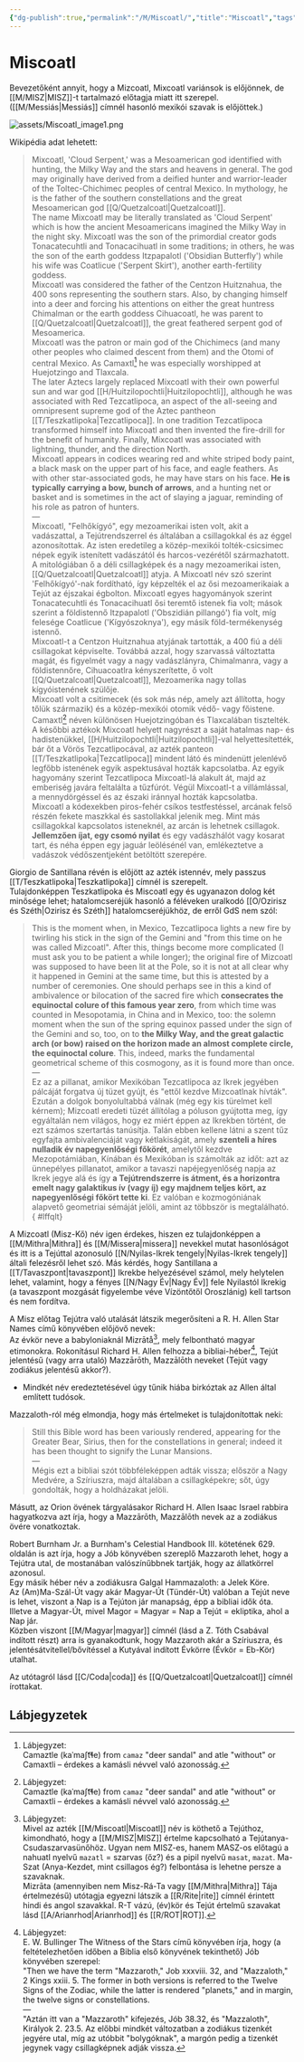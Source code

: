 ```yaml
---
{"dg-publish":true,"permalink":"/M/Miscoatl/","title":"Miscoatl","tags":["Englishtexttranslated"],"created":"2023-10-21T02:18","updated":"2025-09-22T01:21"}
---
```



# Miscoatl

Bevezetőként annyit, hogy a Mizcoatl, Mixcoatl variánsok is előjönnek, de [[M/MISZ\|MISZ]]-t tartalmazó előtagja miatt itt szerepel. ([[M/Messiás\|Messiás]] címnél hasonló mexikói szavak is előjöttek.)  

![assets/Miscoatl_image1.png](/img/user/M/assets/Miscoatl_image1.png)  

Wikipédia adat lehetett:  
> Mixcoatl, 'Cloud Serpent,' was a Mesoamerican god identified with hunting, the Milky Way and the stars and heavens in general. The god may originally have derived from a deified hunter and warrior-leader of the Toltec-Chichimec peoples of central Mexico. In mythology, he is the father of the southern constellations and the great Mesoamerican god [[Q/Quetzalcoatl\|Quetzalcoatl]].  
> The name Mixcoatl may be literally translated as 'Cloud Serpent' which is how the ancient Mesoamericans imagined the Milky Way in the night sky. Mixcoatl was the son of the primordial creator gods Tonacatecuhtli and Tonacacihuatl in some traditions; in others, he was the son of the earth goddess Itzpapalotl ('Obsidian Butterfly') while his wife was Coatlicue ('Serpent Skirt'), another earth-fertility goddess.  
> Mixcoatl was considered the father of the Centzon Huitznahua, the 400 sons representing the southern stars. Also, by changing himself into a deer and forcing his attentions on either the great huntress Chimalman or the earth goddess Cihuacoatl, he was parent to [[Q/Quetzalcoatl\|Quetzalcoatl]], the great feathered serpent god of Mesoamerica.  
> Mixcoatl was the patron or main god of the Chichimecs (and many other peoples who claimed descent from them) and the Otomi of central Mexico. As Camaxtl[^1] he was especially worshipped at Huejotzingo and Tlaxcala.  
> The later Aztecs largely replaced Mixcoatl with their own powerful sun and war god [[H/Huitzilopochtli\|Huitzilopochtli]], although he was associated with Red Tezcatlipoca, an aspect of the all-seeing and omnipresent supreme god of the Aztec pantheon [[T/Teszkatlipoka\|Tezcatlipoca]]. In one tradition Tezcatlipoca transformed himself into Mixcoatl and then invented the fire-drill for the benefit of humanity. Finally, Mixcoatl was associated with lightning, thunder, and the direction North.  
> Mixcoatl appears in codices wearing red and white striped body paint, a black mask on the upper part of his face, and eagle feathers. As with other star-associated gods, he may have stars on his face. **He is typically carrying a bow, bunch of arrows**, and a hunting net or basket and is sometimes in the act of slaying a jaguar, reminding of his role as patron of hunters.  
> —  
> Mixcoatl, "Felhőkígyó", egy mezoamerikai isten volt, akit a vadászattal, a Tejútrendszerrel és általában a csillagokkal és az éggel azonosítottak. Az isten eredetileg a közép-mexikói tolték-csicsimec népek egyik istenített vadászától és harcos-vezérétől származhatott. A mitológiában ő a déli csillagképek és a nagy mezoamerikai isten, [[Q/Quetzalcoatl\|Quetzalcoatl]] atyja.
> A Mixcoatl név szó szerint 'Felhőkígyó'-nak fordítható, így képzelték el az ősi mezoamerikaiak a Tejút az éjszakai égbolton. Mixcoatl egyes hagyományok szerint Tonacatecuhtli és Tonacacihuatl ősi teremtő istenek fia volt; mások szerint a földistennő Itzpapalotl ('Obszidián pillangó') fia volt, míg felesége Coatlicue ('Kígyószoknya'), egy másik föld-termékenység istennő.  
> Mixcoatl-t a Centzon Huitznahua atyjának tartották, a 400 fiú a déli csillagokat képviselte. Továbbá azzal, hogy szarvassá változtatta magát, és figyelmét vagy a nagy vadászlányra, Chimalmanra, vagy a földistennőre, Cihuacoatlra kényszerítette, ő volt [[Q/Quetzalcoatl\|Quetzalcoatl]], Mezoamerika nagy tollas kígyóistenének szülője.  
> Mixcoatl volt a csitimecek (és sok más nép, amely azt állította, hogy tőlük származik) és a közép-mexikói otomik védő- vagy főistene. Camaxtl[^1] néven különösen Huejotzingóban és Tlaxcalában tisztelték.  
> A későbbi aztékok Mixcoatl helyett nagyrészt a saját hatalmas nap- és hadistenükkel, [[H/Huitzilopochtli\|Huitzilopochtli]]-val helyettesítették, bár őt a Vörös Tezcatlipocával, az azték panteon [[T/Teszkatlipoka\|Tezcatlipoca]] mindent látó és mindenütt jelenlévő legfőbb istenének egyik aspektusával hozták kapcsolatba. Az egyik hagyomány szerint Tezcatlipoca Mixcoatl-lá alakult át, majd az emberiség javára feltalálta a tűzfúrót. Végül Mixcoatl-t a villámlással, a mennydörgéssel és az északi iránnyal hozták kapcsolatba.  
> Mixcoatl a kódexekben piros-fehér csíkos testfestéssel, arcának felső részén fekete maszkkal és sastollakkal jelenik meg. Mint más csillagokkal kapcsolatos isteneknél, az arcán is lehetnek csillagok. **Jellemzően íjat, egy csomó nyilat** és egy vadászhálót vagy kosarat tart, és néha éppen egy jaguár leölésénél van, emlékeztetve a vadászok védőszentjeként betöltött szerepére.  

Giorgio de Santillana révén is előjött az azték istennév, mely passzus [[T/Teszkatlipoka\|Teszkatlipoka]] címnél is szerepelt.  
Tulajdonképpen Teszkatlipoka és Miscoatl egy és ugyanazon dolog két minősége lehet; hatalomcseréjük hasonló a féléveken uralkodó [[O/Ozirisz és Széth\|Ozirisz és Széth]] hatalomcseréjükhöz, de erről GdS nem szól:  
> This is the moment when, in Mexico, Tezcatlipoca lights a new fire by twirling his stick in the sign of the Gemini and "from this time on he was called Mizcoatl". After this, things become more complicated (I must ask you to be patient a while longer); the original fire of Mizcoatl was supposed to have been lit at the Pole, so it is not at all clear why it happened in Gemini at the same time, but this is attested by a number of ceremonies. One should perhaps see in this a kind of ambivalence or bilocation of the sacred fire which **consecrates the equinoctal colure of this famous year zero**, from which time was counted in Mesopotamia, in China and in Mexico, too: the solemn moment when the sun of the spring equinox passed under the sign of the Gemini and so, too, on to **the Milky Way, and the great galactic arch (or bow) raised on the horizon made an almost complete circle, the equinoctal colure**. This, indeed, marks the fundamental geometrical scheme of this cosmogony, as it is found more than once.  
> —  
> Ez az a pillanat, amikor Mexikóban Tezcatlipoca az Ikrek jegyében pálcáját forgatva új tüzet gyújt, és "ettől kezdve Mizcoatlnak hívták". Ezután a dolgok bonyolultabbá válnak (még egy kis türelmet kell kérnem); Mizcoatl eredeti tüzét állítólag a póluson gyújtotta meg, így egyáltalán nem világos, hogy ez miért éppen az Ikrekben történt, de ezt számos szertartás tanúsítja. Talán ebben kellene látni a szent tűz egyfajta ambivalenciáját vagy kétlakiságát, amely **szenteli a híres nulladik év napegyenlőségi főkörét**, amelytől kezdve Mezopotámiában, Kínában és Mexikóban is számolták az időt: azt az ünnepélyes pillanatot, amikor a tavaszi napéjegyenlőség napja az Ikrek jegye alá és így **a Tejútrendszerre is átment, és a horizontra emelt nagy galaktikus ív (vagy íj) egy majdnem teljes kört, az napegyenlőségi főkört tette ki**. Ez valóban e kozmogóniának alapvető geometriai sémáját jelöli, amint az többször is megtalálható.  { #lffqlt}



A Mizcoatl (Misz-Kő) név igen érdekes, hiszen ez tulajdonképpen a [[M/Mithra\|Mithra]] és [[M/Missera\|missera]] nevekkel mutat hasonlóságot és itt is a Tejúttal azonosuló [[N/Nyilas-Ikrek tengely\|Nyilas-Ikrek tengely]] általi felezésről lehet szó. Más kérdés, hogy Santillana a [[T/Tavaszpont\|tavaszpont]] Ikrekbe helyezésével számol, mely helytelen lehet, valamint, hogy a fényes [[N/Nagy Év\|Nagy Év]] fele Nyilastól Ikrekig (a tavaszpont mozgását figyelembe véve Vízöntőtől Oroszlánig) kell tartson és nem fordítva.  

A Misz előtag Tejútra való utalását látszik megerősíteni a R. H. Allen Star Names című könyvében előjövő nevek:  
Az évkör neve a babyloniaknál Mizrātå[^2], mely felbontható magyar etimonokra. Rokonításul Richard H. Allen felhozza a bibliai-héber[^3], Tejút jelentésű (vagy arra utaló) Mazzārōth, Mazzālōth neveket (Tejút vagy zodiákus jelentésű akkor?).  
- Mindkét név eredeztetésével úgy tűnik hiába birkóztak az Allen által említett tudósok.

Mazzaloth-ról még elmondja, hogy más értelmeket is tulajdonítottak neki:  
> Still this Bible word has been variously rendered, appearing for the Greater Bear, Sirius, then for the constellations in general; indeed it has been thought to signify the Lunar Mansions.  
> —  
> Mégis ezt a bibliai szót többféleképpen adták vissza; először a Nagy Medvére, a Szíriuszra, majd általában a csillagképekre; sőt, úgy gondolták, hogy a holdházakat jelöli.  

Másutt, az Orion övének tárgyalásakor Richard H. Allen Isaac Israel rabbira hagyatkozva azt írja, hogy a Mazzārōth, Mazzālōth nevek az a zodiákus övére vonatkoztak.

Robert Burnham Jr. a Burnham's Celestial Handbook III. kötetének 629. oldalán is azt írja, hogy a Jób könyvében szereplő Mazzaroth lehet, hogy a Tejútra utal, de mostanában valószínűbbnek tartják, hogy az állatkörrel azonosul.  
Egy másik héber név a zodiákusra Galgal Hammazaloth: a Jelek Köre.  
Az (Am)Ma-Szál-Út vagy akár Magyar-Út (Tündér-Út) valóban a Tejút neve is lehet, viszont a Nap is a Tejúton jár manapság, épp a bibliai idők óta. Illetve a Magyar-Út, mivel Magor = Magyar = Nap a Tejút = ekliptika, ahol a Nap jár.  
Közben viszont [[M/Magyar\|magyar]] címnél (lásd a Z. Tóth Csabával indított részt) arra is gyanakodtunk, hogy Mazzaroth akár a Szíriuszra, és jelentésátvitellel/bővítéssel a Kutyával indított Évkörre (Évkör = Eb-Kör) utalhat.  

Az utótagról lásd [[C/Coda\|coda]] és [[Q/Quetzalcoatl\|Quetzalcoatl]] címnél írottakat.  

## Lábjegyzetek

[^1]: Lábjegyzet:  
Camaztle (kaˈmaʃt͡ɬe) from `camaz` "deer sandal" and atle "without" or Camaxtli – érdekes a kamásli névvel való azonosság.  

[^2]: Lábjegyzet:  
Mivel az azték [[M/Miscoatl\|Miscoatl]] név is köthető a Tejúthoz, kimondható, hogy a [[M/MISZ\|MISZ]] értelme kapcsolható a Tejútanya-Csudaszarvasünőhöz. Ugyan nem MISZ-es, hanem MASZ-os előtagú a nahuatl nyelvű `mazatl` = szarvas (őz?) és a pipil nyelvű `masat`, `mazat`. Ma-Szat (Anya-Kezdet, mint csillagos ég?) felbontása is lehetne persze a szavaknak.  
Mizrāta (amennyiben nem Misz-Rá-Ta vagy [[M/Mithra\|Mithra]] Tája értelmezésű) utótagja egyezni látszik a [[R/Rite\|rite]] címnél érintett hindi és angol szavakkal. R-T vázú, (év)kör és Tejút értelmű szavakat lásd [[A/Arianrhod\|Arianrhod]] és [[R/ROT\|ROT]].  

[^3]: Lábjegyzet:  
E. W. Bullinger The Witness of the Stars című könyvében írja, hogy (a feltételezhetően időben a Biblia első könyvének tekinthető) Jób könyvében szerepel:  
"Then we have the term "Mazzaroth," Job xxxviii. 32, and "Mazzaloth," 2 Kings xxiii. 5. The former in both versions is referred to the Twelve Signs of the Zodiac, while the latter is rendered "planets," and in margin, the twelve signs or constellations.  
—  
"Aztán itt van a "Mazzaroth" kifejezés, Jób 38.32, és "Mazzaloth", Királyok 2. 23.5. Az előbbi mindkét változatban a zodiákus tizenkét jegyére utal, míg az utóbbit "bolygóknak", a margón pedig a tizenkét jegynek vagy csillagképnek adják vissza.  